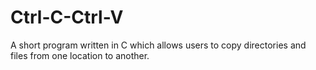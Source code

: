 # Ctrl-C-Ctrl-V
A short program written in C which allows users to copy directories and files from one location to another.
